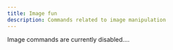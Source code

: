 ```yaml
---
title: Image fun
description: Commands related to image manipulation
---
```


Image commands are currently disabled....